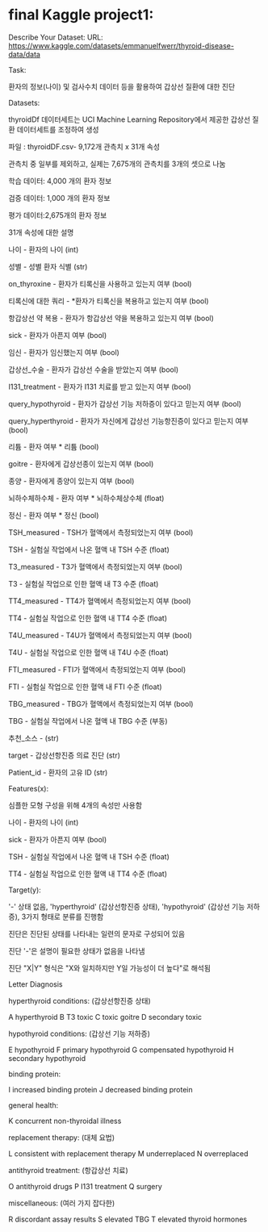# final Kaggle project1:

Describe Your Dataset:
URL: https://www.kaggle.com/datasets/emmanuelfwerr/thyroid-disease-data/data

Task:

환자의 정보(나이) 및 검사수치 데이터 등을 활용하여 갑상선 질환에 대한 진단


Datasets:

thyroidDf 데이터세트는 UCI Machine Learning Repository에서 제공한 갑상선 질환 데이터세트를 조정하여 생성

파일 : thyroidDF.csv- 9,172개 관측치 x 31개 속성

관측치 중 일부를 제외하고, 실제는 7,675개의 관측치를 3개의 셋으로 나눔

학습 데이터: 4,000 개의 환자 정보

검증 데이터: 1,000 개의 환자 정보

평가 데이터:2,675개의 환자 정보

31개 속성에 대한 설명

나이 - 환자의 나이 (int)

성별 - 성별 환자 식별 (str)

on_thyroxine - 환자가 티록신을 사용하고 있는지 여부 (bool)

티록신에 대한 쿼리 - *환자가 티록신을 복용하고 있는지 여부 (bool)

항갑상선 약 복용 - 환자가 항갑상선 약을 복용하고 있는지 여부 (bool)

sick - 환자가 아픈지 여부 (bool)

임신 - 환자가 임신했는지 여부 (bool)

갑상선_수술 - 환자가 갑상선 수술을 받았는지 여부 (bool)

I131_treatment - 환자가 I131 치료를 받고 있는지 여부 (bool)

query_hypothyroid - 환자가 갑상선 기능 저하증이 있다고 믿는지 여부 (bool)

query_hyperthyroid - 환자가 자신에게 갑상선 기능항진증이 있다고 믿는지 여부 (bool)

리튬 - 환자 여부 * 리튬 (bool)

goitre - 환자에게 갑상선종이 있는지 여부 (bool)

종양 - 환자에게 종양이 있는지 여부 (bool)

뇌하수체하수체 - 환자 여부 * 뇌하수체상수체 (float)

정신 - 환자 여부 * 정신 (bool)

TSH_measured - TSH가 혈액에서 측정되었는지 여부 (bool)

TSH - 실험실 작업에서 나온 혈액 내 TSH 수준 (float)

T3_measured - T3가 혈액에서 측정되었는지 여부 (bool)

T3 - 실험실 작업으로 인한 혈액 내 T3 수준 (float)

TT4_measured - TT4가 혈액에서 측정되었는지 여부 (bool)

TT4 - 실험실 작업으로 인한 혈액 내 TT4 수준 (float)

T4U_measured - T4U가 혈액에서 측정되었는지 여부 (bool)

T4U - 실험실 작업으로 인한 혈액 내 T4U 수준 (float)

FTI_measured - FTI가 혈액에서 측정되었는지 여부 (bool)

FTI - 실험실 작업으로 인한 혈액 내 FTI 수준 (float)

TBG_measured - TBG가 혈액에서 측정되었는지 여부 (bool)

TBG - 실험실 작업에서 나온 혈액 내 TBG 수준 (부동)

추천_소스 - (str)

target - 갑상선항진증 의료 진단 (str)

Patient_id - 환자의 고유 ID (str)


Features(x):

심플한 모형 구성을 위해 4개의 속성만 사용함

나이 - 환자의 나이 (int)

sick - 환자가 아픈지 여부 (bool)

TSH - 실험실 작업에서 나온 혈액 내 TSH 수준 (float)

TT4 - 실험실 작업으로 인한 혈액 내 TT4 수준 (float)


Target(y):

'-' 상태 없음, 'hyperthyroid' (갑상선항진증 상태), 'hypothyroid' (갑상선 기능 저하증), 3가지 형태로 분류를 진행함

진단은 진단된 상태를 나타내는 일련의 문자로 구성되어 있음

진단 '-'은 설명이 필요한 상태가 없음을 나타냄

진단 "X|Y" 형식은 "X와 일치하지만 Y일 가능성이 더 높다"로 해석됨


Letter Diagnosis

hyperthyroid conditions: (갑상선항진증 상태)

A hyperthyroid B T3 toxic C toxic goitre D secondary toxic

hypothyroid conditions: (갑상선 기능 저하증)

E hypothyroid F primary hypothyroid G compensated hypothyroid H secondary hypothyroid

binding protein:

I increased binding protein J decreased binding protein

general health:

K concurrent non-thyroidal illness

replacement therapy: (대체 요법)

L consistent with replacement therapy M underreplaced N overreplaced

antithyroid treatment: (항갑상선 치료)

O antithyroid drugs P I131 treatment Q surgery

miscellaneous: (여러 가지 잡다한)

R discordant assay results S elevated TBG T elevated thyroid hormones

